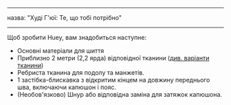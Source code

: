 - - -
назва: "Худі Г'юї: Те, що тобі потрібно"
- - -

Щоб зробити Huey, вам знадобиться наступне:

- Основні матеріали для шиття
- Приблизно 2 метри (2,2 ярда) відповідної тканини ([див. варіанти тканини](/docs/patterns/huey/fabric))
- Ребриста тканина для подолу та манжетів.
- 1 застібка-блискавка з відкритим кінцем на довжину переднього шва, включаючи капюшон і пояс.
- (Необов'язково) Шнур або відповідна заміна для затяжок капюшона.
